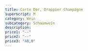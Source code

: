 ```yaml
---
title: Carte Dor, Drappier Champagne
superscript: M
category: Wein
subcategory: Schaumwein
description: 
price1: "--"
price2: "--"
price3: "48,0"
---
```


